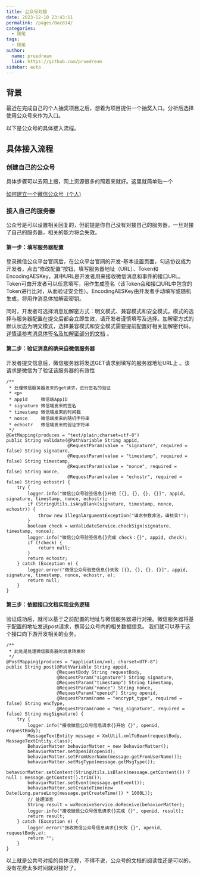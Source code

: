 ```yaml
---
title: 公众号对接
date: 2023-12-10 23:43:11
permalink: /pages/0ac814/
categories: 
  - 随笔
tags: 
  - 随笔
author: 
  name: pruedream
  link: https://github.com/pruedream
sidebar: auto
---
```



 ## 背景

最近在完成自己的个人抽奖项目之后，想着为项目提供一个抽奖入口。分析后选择使用公众号来作为入口。

以下是公众号的具体接入流程。

## 具体接入流程



### 创建自己的公众号

具体步骤可以去网上搜，网上资源很多的照着来就好。这里就简单贴一个

[如何建立一个微信公众号（个人)](https://zhuanlan.zhihu.com/p/106238888)

### 接入自己的服务器

公众号是可以设置相关回复的，但前提是你自己没有对接自己的服务器，一旦对接了自己的服务器，相关的能力将会失效。

#### 第一步：填写服务器配置

登录微信公众平台官网后，在公众平台官网的开发-基本设置页面，勾选协议成为开发者，点击“修改配置”按钮，填写服务器地址（URL）、Token和EncodingAESKey，其中URL是开发者用来接收微信消息和事件的接口URL。Token可由开发者可以任意填写，用作生成签名（该Token会和接口URL中包含的Token进行比对，从而验证安全性）。EncodingAESKey由开发者手动填写或随机生成，将用作消息体加解密密钥。

同时，开发者可选择消息加解密方式：明文模式、兼容模式和安全模式。模式的选择与服务器配置在提交后都会立即生效，请开发者谨慎填写及选择。加解密方式的默认状态为明文模式，选择兼容模式和安全模式需要提前配置好相关加解密代码，[详情请参考消息体签名及加解密部分的文档](https://developers.weixin.qq.com/doc/oplatform/Third-party_Platforms/2.0/api/Before_Develop/Message_encryption_and_decryption.html) 。

#### 第二步：验证消息的确来自微信服务器

开发者提交信息后，微信服务器将发送GET请求到填写的服务器地址URL上 。该请求是微信为了验证该服务器的有效性

```
/**
 * 处理微信服务器发来的get请求，进行签名的验证
 * <p>
 * appid     微信端AppID
 * signature 微信端发来的签名
 * timestamp 微信端发来的时间戳
 * nonce     微信端发来的随机字符串
 * echostr   微信端发来的验证字符串
 */
@GetMapping(produces = "text/plain;charset=utf-8")
public String validate(@PathVariable String appid,
                       @RequestParam(value = "signature", required = false) String signature,
                       @RequestParam(value = "timestamp", required = false) String timestamp,
                       @RequestParam(value = "nonce", required = false) String nonce,
                       @RequestParam(value = "echostr", required = false) String echostr) {
    try {
        logger.info("微信公众号验签信息{}开始 [{}, {}, {}, {}]", appid, signature, timestamp, nonce, echostr);
        if (StringUtils.isAnyBlank(signature, timestamp, nonce, echostr)) {
            throw new IllegalArgumentException("请求参数非法，请核实!");
        }
        boolean check = wxValidateService.checkSign(signature, timestamp, nonce);
        logger.info("微信公众号验签信息{}完成 check：{}", appid, check);
        if (!check) {
            return null;
        }
        return echostr;
    } catch (Exception e) {
        logger.error("微信公众号验签信息{}失败 [{}, {}, {}, {}]", appid, signature, timestamp, nonce, echostr, e);
        return null;
    }
}
```

#### 第三步：依据接口文档实现业务逻辑

验证成功后，就可以基于之前配置的地址与微信服务器进行对接。微信服务器将基于配置的地址发送post请求，携带公众号内的相关数据信息。 我们就可以基于这个接口向下游开发相关的业务。

```
/**
 * 此处是处理微信服务器的消息转发的
 */
@PostMapping(produces = "application/xml; charset=UTF-8")
public String post(@PathVariable String appid,
                   @RequestBody String requestBody,
                   @RequestParam("signature") String signature,
                   @RequestParam("timestamp") String timestamp,
                   @RequestParam("nonce") String nonce,
                   @RequestParam("openid") String openid,
                   @RequestParam(name = "encrypt_type", required = false) String encType,
                   @RequestParam(name = "msg_signature", required = false) String msgSignature) {
    try {
        logger.info("接收微信公众号信息请求{}开始 {}", openid, requestBody);
        MessageTextEntity message = XmlUtil.xmlToBean(requestBody, MessageTextEntity.class);
        BehaviorMatter behaviorMatter = new BehaviorMatter();
        behaviorMatter.setOpenId(openid);
        behaviorMatter.setFromUserName(message.getFromUserName());
        behaviorMatter.setMsgType(message.getMsgType());
        behaviorMatter.setContent(StringUtils.isBlank(message.getContent()) ? null : message.getContent().trim());
        behaviorMatter.setEvent(message.getEvent());
        behaviorMatter.setCreateTime(new Date(Long.parseLong(message.getCreateTime()) * 1000L));
        // 处理消息
        String result = wxReceiveService.doReceive(behaviorMatter);
        logger.info("接收微信公众号信息请求{}完成 {}", openid, result);
        return result;
    } catch (Exception e) {
        logger.error("接收微信公众号信息请求{}失败 {}", openid, requestBody,e);
        return "";
    }
}
```





以上就是公共号对接的具体流程，不得不说，公众号的文档的阅读性还是可以的，没有花费太多时间就对接好了。
